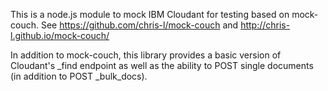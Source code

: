 This is a node.js module to mock IBM Cloudant for testing based on mock-couch. See https://github.com/chris-l/mock-couch and http://chris-l.github.io/mock-couch/

In addition to mock-couch, this library provides a basic version of Cloudant's _find endpoint as well as the ability to POST single documents (in addition to POST _bulk_docs).
